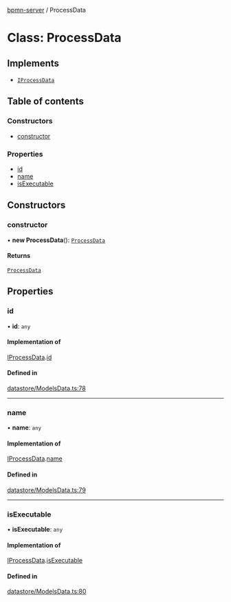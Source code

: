 [bpmn-server](../API.md) / ProcessData

# Class: ProcessData

## Implements

- [`IProcessData`](../interfaces/IProcessData.md)

## Table of contents

### Constructors

- [constructor](ProcessData.md#constructor)

### Properties

- [id](ProcessData.md#id)
- [name](ProcessData.md#name)
- [isExecutable](ProcessData.md#isexecutable)

## Constructors

### constructor

• **new ProcessData**(): [`ProcessData`](ProcessData.md)

#### Returns

[`ProcessData`](ProcessData.md)

## Properties

### id

• **id**: `any`

#### Implementation of

[IProcessData](../interfaces/IProcessData.md).[id](../interfaces/IProcessData.md#id)

#### Defined in

[datastore/ModelsData.ts:78](https://github.com/bpmnServer/bpmn-server/blob/637b6d1/src/datastore/ModelsData.ts#L78)

___

### name

• **name**: `any`

#### Implementation of

[IProcessData](../interfaces/IProcessData.md).[name](../interfaces/IProcessData.md#name)

#### Defined in

[datastore/ModelsData.ts:79](https://github.com/bpmnServer/bpmn-server/blob/637b6d1/src/datastore/ModelsData.ts#L79)

___

### isExecutable

• **isExecutable**: `any`

#### Implementation of

[IProcessData](../interfaces/IProcessData.md).[isExecutable](../interfaces/IProcessData.md#isexecutable)

#### Defined in

[datastore/ModelsData.ts:80](https://github.com/bpmnServer/bpmn-server/blob/637b6d1/src/datastore/ModelsData.ts#L80)
